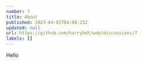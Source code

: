 ```yaml
---
number: 7
title: About
published: 2023-04-02T04:08:15Z
updated: null
url: https://github.com/harryhdt/web/discussions/7
labels: []
---
```

Hello 